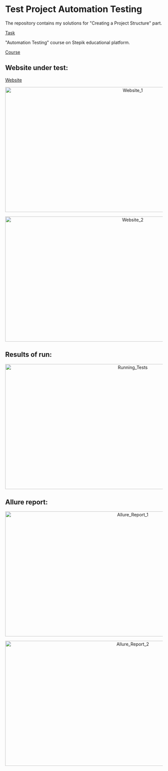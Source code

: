 # Test Project Automation Testing
The repository contains my solutions for "Creating a Project Structure" part.

[Task](https://stepik.org/lesson/761678/step/1?unit=763801)

"Automation Testing" course on Stepik educational platform.

[Course](https://stepik.org/course/120491/info)


## Website under test:
[Website](https://www.saucedemo.com/)


<p align="center">
    <img src="https://raw.githubusercontent.com/orlovsky-maya/Test_Project_Automation_Testing/main/Images/Website_1.png" alt="Website_1" height="400" width="800">

</p>

<p align="center">
    <img src="https://raw.githubusercontent.com/orlovsky-maya/Test_Project_Automation_Testing/main/Images/Website_2.png" alt="Website_2" height="400" width="800">

</p>


## Results of run:

<p align="center">
    <img src="https://raw.githubusercontent.com/orlovsky-maya/Test_Project_Automation_Testing/main/Images/Running_Tests_2.png" 
alt="Running_Tests" height="400" width="800">

</p>

## Allure report:

<p align="center">
    <img src="https://raw.githubusercontent.com/orlovsky-maya/Test_Project_Automation_Testing/main/Images/Allure_Report_1.png" 
alt="Allure_Report_1" height="400" width="800">

</p>

<p align="center">
    <img src="https://raw.githubusercontent.com/orlovsky-maya/Test_Project_Automation_Testing/main/Images/Allure_Report_2.png" 
alt="Allure_Report_2" height="400" width="800">

</p>
